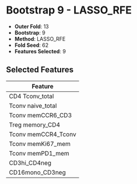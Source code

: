 # Bootstrap 9 - LASSO_RFE

- **Outer Fold**: 13
- **Bootstrap**: 9
- **Method**: LASSO_RFE
- **Fold Seed**: 62
- **Features Selected**: 9

## Selected Features

| Feature |
|---------|
| CD4 Tconv_total |
| Tconv naive_total |
| Tconv memCCR6_CD3 |
| Treg memory_CD4 |
| Tconv memCCR4_Tconv |
| Tconv memKi67_mem |
| Tconv memPD1_mem |
| CD3hi_CD4neg |
| CD16mono_CD3neg |
